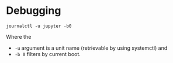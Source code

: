 # Debugging

`journalctl -u jupyter -b0`

Where the 
- `-u` argument is a unit name (retrievable by using systemctl) and
- `-b 0` filters by current boot.
